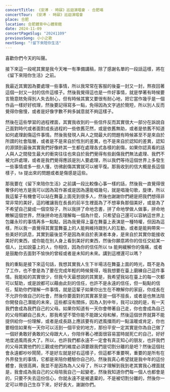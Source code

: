 ```yaml
---
concertTitle: 《安溥 · 時寐》巡迴演唱會 - 合肥場
concertTour: 《安溥 · 時寐》巡迴演唱會
place: 合肥
location: 合肥體育中心體育館
date: 2024-11-09
concertPageSlug: "20241109"
previousSong: 小小之歌
nextSong: "!留下來陪你生活"
---
```

喜歡你們今天的叫聲。

接下來這一段呢其實是我今天唯一有準備講稿，除了感謝名單的一段話這樣，將在《留下來陪你生活》之前。

我最近其實因為要處理一些事情，所以我常常在客服的後臺一封又一封，熬夜回著這個一封又一封的信件這樣子。然後我覺得這也是一件好事情，就是學著有時候要言簡意賅免得別人失去耐心，但有時候其實又要很有耐心地，把它當作幾乎是一個作品一樣好好梳理，然後要記得寫多一點，免得因為文字過於簡短，所以別人反而覺得你傲慢，或者是好像字數不夠多誠意就不夠這樣子。

然後在這些學習的過程裡面，其實我收到的一些信件反而其實很大一部分在訴說自己面對時代或者面對成長過程的一些依舊茫然，或是依舊無助，或者是依舊不知道如何處理創傷這件事情。然後我發現人與人之間最大的問題有時候甚至不是來自於所謂的社會階層，或者是不是來自於性別的差異，也不是來自於認知的差異，認知的源頭到最後其實我們好像終其一生都在處理各式各樣的創傷，如果你認真看的話人與人之間發生最大的衝突往往也來自於我們覺得有些創傷我們無法處理、我們不被允許處理，或者是我們覺得應該是別人要處理，所以我們等待這個世界上多發生一些事情或多一些人懂，彷彿創傷其實就可以被平復。那我收到的信大概是長這個樣子，ta 提出來的問題或者是傷感是這些。

那我要在《留下來陪你生活》之前講一段比較像心事一樣的話，然後我一直覺得很奢侈的地方是我可以因為寫作甚或是因為還能唱幾句，就是唱幾句歌，旋律，所以我這輩子有機會可以站在舞臺上面見到很多人，然後也謝謝你們總是把我們想得非常非常的美好，這的確讓我在長長的前半生裡面為了不想辜負那個美好，或是為了不希望自己變成一個空殼子，所以我拼了命地念書，拼了命地學做人做事，拼命地瞭解這個世界，然後拼命地去理解每一個為什麼，只希望自己還可以容納這世界上包羅永珍的事情再多一點點，因為我覺得上臺在舞臺上表演是一種特權，但因為這樣，所以我一直覺得其實當舞臺上的人能夠維持跟別人的互動，或者是能夠帶來一些美好的訊息，其實到最後並不是因為來自於表演者本身，是來自於其實你能接收美好的東西，或你能在別人身上看到美好的東西，然後你願意將你的信任交給某一個人，比如說臺上的人，你相信，因為你的信任所以 ta 能夠緩解你的傷痛，或者是鼓勵你去面對不愉快的曾經或者是未知的未來。講到這裡還可以嗎？

我的重點是接下來這句話，我想其實我人生下半場活在舞臺上面的時光，既不是為了工作，也不會是為了要在完成年輕的時候覺得，哦我想要在臺上磨練自己這件事情。我能給的其實很少，但我今天最想說的其實是，我希望我站在臺上的每一次都可以幫助，或是說都可以藉由此刻的信任，也許不是永遠的信任，但一點點的信任，幫助你們理解一件事情，就是這輩子如果你出生在不瞭解你的家庭，你成長在不允許你做自己的社會，然後你要面對的其實甚至是一個不擅長，或者是也無法陪你開發自己潛能的未來，這些都沒有關係，因為人到中年，我可以說的是，有一天我們會成為我們自己的父母。如果你知道有一天你會帶著自己走，你也會成為自己的父母照顧自己長大，那我希望不管你能不能跟父母和解，然後這個世界就算不能提供給你一份理解，或者是成長路上應該要有的遮風擋雨的一點溫暖或肯定，你也要相信如果有一天你可以活到一個平安的地方，那份平安一定其實是你為自己做了一個好勇敢好勇敢的父母跟大人，你陪伴著心裡面很容易當時就死亡的自己，好好地度過風雨長大了。所以，也許我們都永遠不一定會有真正知心的朋友，也許我們的父母其實他們的三觀或他們的維度必須要跟我們是切割分離的是吧？然後這個社會永遠都吵吵鬧鬧，不是好左就是好右這樣子，但這都不重要啊，重要的是所有在外界發生的事情，它都是來陪你體驗你自己的。然後我真心希望就是我中年的這份體會，我很高興，我並不是因為為人父母了，所以才理解到我到老其實我心裡面就是，我會成為我自己的父母陪我自己一起變老，然後我知道你們每一個人也都會是的，只要不失去這份信心，你就永遠不是被遺棄的，不是被切割分離的，然後你一定可以帶自己生存下來，好好長大，謝謝你們。